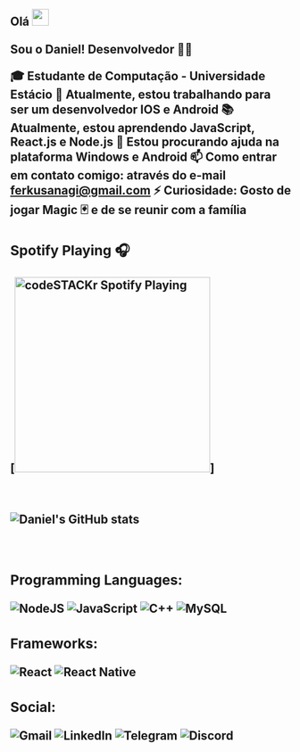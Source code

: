 <h2 align="left">
 <abc>
  <br>Olá <img src="https://user-images.githubusercontent.com/42378118/110234147-e3259600-7f4e-11eb-95be-0c4047144dea.gif" width="30"><br> 
  <br> Sou o Daniel! Desenvolvedor 👨‍💻<br>

🎓 Estudante de Computação - Universidade Estácio
🔭 Atualmente, estou trabalhando para ser um desenvolvedor IOS e Android
📚 Atualmente, estou aprendendo JavaScript, React.js e Node.js
🤔 Estou procurando ajuda na plataforma Windows e Android
📫 Como entrar em contato comigo: através do e-mail ferkusanagi@gmail.com
⚡ Curiosidade: Gosto de jogar Magic 🃏 e de se reunir com a família 



### Spotify Playing 🎧

[<img src="https://now-playing-codestackr.vercel.app/api/spotify-playing" alt="codeSTACKr Spotify Playing" width="350" />]

<br />

![Daniel's GitHub stats](https://github-readme-stats.vercel.app/api?username=belmontsky&show_icons=true&theme=radical)

<br />

### Programming Languages:

<img alt="NodeJS" src="https://img.shields.io/badge/node.js%20-%2343853D.svg?&style=for-the-badge&logo=node.js&logoColor=white"/> 	<img alt="JavaScript" src="https://img.shields.io/badge/javascript%20-%23323330.svg?&style=for-the-badge&logo=javascript&logoColor=%23F7DF1E"/> <img alt="C++" src="https://img.shields.io/badge/c++%20-%2300599C.svg?&style=for-the-badge&logo=c%2B%2B&ogoColor=white"/> <img alt="MySQL" src="https://img.shields.io/badge/mysql-%2300f.svg?&style=for-the-badge&logo=mysql&logoColor=white"/>

### Frameworks:

<img alt="React" src="https://img.shields.io/badge/react%20-%2320232a.svg?&style=for-the-badge&logo=react&logoColor=%2361DAFB"/> <img alt="React Native" src="https://img.shields.io/badge/react_native%20-%2320232a.svg?&style=for-the-badge&logo=react&logoColor=%2361DAFB"/> 

### Social:

<img alt="Gmail" src="https://img.shields.io/badge/Gmail-D14836?style=for-the-badge&logo=gmail&logoColor=white" /> 	<img alt="LinkedIn" src="https://img.shields.io/badge/linkedin%20-%230077B5.svg?&style=for-the-badge&logo=linkedin&logoColor=white"/> <img alt="Telegram" src="https://img.shields.io/badge/Telegram-2CA5E0?style=for-the-badge&logo=telegram&logoColor=white" /> <img alt="Discord" src="https://img.shields.io/badge/%3CServer%3E%20-%237289DA.svg?&style=for-the-badge&logo=discord&logoColor=white"/>



